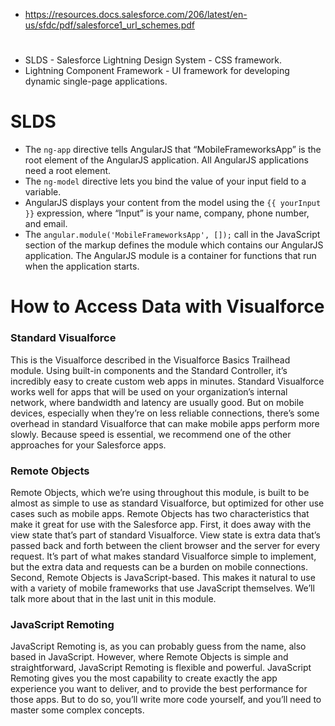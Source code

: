 * https://resources.docs.salesforce.com/206/latest/en-us/sfdc/pdf/salesforce1_url_schemes.pdf
#
* SLDS - Salesforce Lightning Design System - CSS framework.
* Lightning Component Framework - UI framework for developing dynamic single-page applications. 

# SLDS
* The `ng-app` directive tells AngularJS that “MobileFrameworksApp” is the root element of the AngularJS application. All AngularJS applications need a root element.
* The `ng-model` directive lets you bind the value of your input field to a variable.
* AngularJS displays your content from the model using the `{{ yourInput }}` expression, where “Input” is your name, company, phone number, and email.
* The `angular.module('MobileFrameworksApp', []);` call in the JavaScript section of the markup defines the module which contains our AngularJS application. The AngularJS module is a container for functions that run when the application starts.

# How to Access Data with Visualforce
### Standard Visualforce
This is the Visualforce described in the Visualforce Basics Trailhead module. Using built-in components and the Standard Controller, it’s incredibly easy to create custom web apps in minutes.
Standard Visualforce works well for apps that will be used on your organization’s internal network, where bandwidth and latency are usually good. But on mobile devices, especially when they’re on less reliable connections, there’s some overhead in standard Visualforce that can make mobile apps perform more slowly. Because speed is essential, we recommend one of the other approaches for your Salesforce apps.

### Remote Objects
Remote Objects, which we’re using throughout this module, is built to be almost as simple to use as standard Visualforce, but optimized for other use cases such as mobile apps.
Remote Objects has two characteristics that make it great for use with the Salesforce app. First, it does away with the view state that’s part of standard Visualforce. View state is extra data that’s passed back and forth between the client browser and the server for every request. It’s part of what makes standard Visualforce simple to implement, but the extra data and requests can be a burden on mobile connections.
Second, Remote Objects is JavaScript-based. This makes it natural to use with a variety of mobile frameworks that use JavaScript themselves. We’ll talk more about that in the last unit in this module.

### JavaScript Remoting

JavaScript Remoting is, as you can probably guess from the name, also based in JavaScript. However, where Remote Objects is simple and straightforward, JavaScript Remoting is flexible and powerful. JavaScript Remoting gives you the most capability to create exactly the app experience you want to deliver, and to provide the best performance for those apps. But to do so, you’ll write more code yourself, and you’ll need to master some complex concepts.
